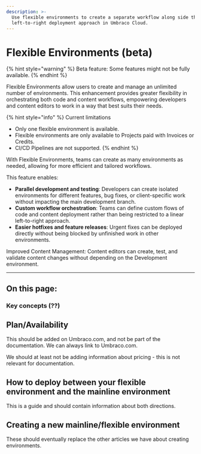 ```yaml
---
description: >-
  Use flexible environments to create a separate workflow along side the
  left-to-right deployment approach in Umbraco Cloud.
---
```


# Flexible Environments (beta)

{% hint style="warning" %}
Beta feature: Some features might not be fully available.
{% endhint %}

Flexible Environments allow users to create and manage an unlimited number of environments. This enhancement provides greater flexibility in orchestrating both code and content workflows, empowering developers and content editors to work in a way that best suits their needs.

{% hint style="info" %}
Current limitations

* Only one flexible environment is available.
* Flexible environments are only available to Projects paid with Invoices or Credits.
* CI/CD Pipelines are not supported.
{% endhint %}

With Flexible Environments, teams can create as many environments as needed, allowing for more efficient and tailored workflows.

This feature enables:

* **Parallel development and testing**: Developers can create isolated environments for different features, bug fixes, or client-specific work without impacting the main development branch.
* **Custom workflow orchestration**: Teams can define custom flows of code and content deployment rather than being restricted to a linear left-to-right approach.
* **Easier hotfixes and feature releases**: Urgent fixes can be deployed directly without being blocked by unfinished work in other environments.

Improved Content Management: Content editors can create, test, and validate content changes without depending on the Development environment.

***

## On this page:

### Key concepts (??)

## Plan/Availability

This should be added on Umbraco.com, and not be part of the documentation. We can always link to Umbraco.com.

We should at least not be adding information about pricing - this is not relevant for documentation.

## How to deploy between your flexible environment and the mainline environment

This is a guide and should contain information about both directions.

## Creating a new mainline/flexible environment

These should eventually replace the other articles we have about creating environments.
